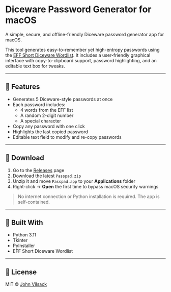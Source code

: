 # Diceware Password Generator for macOS

A simple, secure, and offline-friendly Diceware password generator app for macOS.

This tool generates easy-to-remember yet high-entropy passwords using the [EFF Short Diceware Wordlist](https://www.eff.org/dice). It includes a user-friendly graphical interface with copy-to-clipboard support, password highlighting, and an editable text box for tweaks.

---

## 🔐 Features

- Generates 5 Diceware-style passwords at once
- Each password includes:
  - 4 words from the EFF list
  - A random 2-digit number
  - A special character
- Copy any password with one click
- Highlights the last copied password
- Editable text field to modify and re-copy passwords

---

## 💾 Download

1. Go to the [Releases](https://github.com/johnvilsack/online_passpad/releases) page
2. Download the latest `Passpad.zip`
3. Unzip it and move `Passpad.app` to your **Applications** folder
4. Right-click → **Open** the first time to bypass macOS security warnings

> No internet connection or Python installation is required. The app is self-contained.

---

## 🧰 Built With

- Python 3.11
- Tkinter
- PyInstaller
- EFF Short Diceware Wordlist

---

## 📄 License

MIT © [John Vilsack](https://github.com/johnvilsack)
